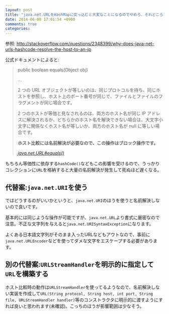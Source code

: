 ```yaml
---
layout: post
title: "java.net.URLをHashMapに突っ込むと大変なことになるのでやめろ、それどころかequalsを呼ぶだけでも大変なことに"
date: 2014-06-08 17:01:54 +0900
comments: true
categories: 
---
```


参照: http://stackoverflow.com/questions/2348399/why-does-java-net-urls-hashcode-resolve-the-host-to-an-ip

公式ドキュメントによると:

> public boolean equals(Object obj)
>
> ...
>
> 2 つの URL オブジェクトが等しいのは、同じプロトコルを持ち、同じホストを参照し、ホスト上のポート番号が同じで、ファイルとファイルのフラグメントが同じ場合です。
>
> 2 つのホストが等価と見なされるのは、両方のホスト名が同じ IP アドレスに解決されるか、どちらかのホスト名を解決できない場合は、大文字小文字に関係なくホスト名が等しいか、両方のホスト名が null に等しい場合です。
>
> <strong>ホスト比較には名前解決が必要なので、この操作はブロック操作です。</strong>
>
> <cite>[java.net.URL#equals()](http://docs.oracle.com/javase/jp/7/api/java/net/URL.html#equals\(\))</cite>

もちろん等価性に依存する`hashCode()`などもこの影響を受けるので、うっかりコレクションに`URL`を格納すると大量の名前解決が発生して死ぬほど遅くなる。

## 代替案:`java.net.URI`を使う

ではどうするのがいいかというと、`java.net.URI`のほうを使うと名前解決しないので良いです。

基本的には同じような操作が可能ですが、`java.net.URL`より書式に厳密なので注意。不正な文字列を与えると`java.net.URISyntaxException`になります。

よくある日本語文字列がそのまま入ったURLなどもアウトなので、事前に`java.net.URLEncoder`などを使ってダメな文字をエスケープする必要があります。


## 別の代替案:`URLStreamHandler`を明示的に指定して`URL`を構築する

ホスト比較時の動作は`URLStreamHandler`を使ってるようなので、名前解決しない実装を作成して`URL(String protocol, String host, int port, String file, URLStreamHandler handler)`等のコンストラクタに明示的に渡すようにすれば良いと思われます(未確認)。こっちのほうが影響範囲は少なそう。
